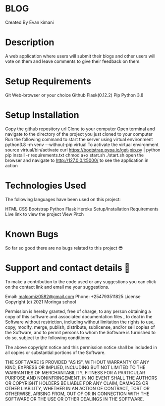 # BLOG
Created By Evan kimani
# Description
A web application where users will submit their blogs and other users will vote on them and leave comments to give their feedback on them.

# Setup Requirements
Git
Web-browser or your choice
Github
Flask(0.12.2)
Pip
Python 3.8
# Setup Installation
Copy the github repository url
Clone to your computer
Open terminal and navigate to the directory of the project you just cloned to your computer
Run the following command to start the server using virtual environment
python3.8 -m venv --without-pip virtual
To activate the virtual environment
source virtual/bin/activate
curl https://bootstrap.pypa.io/get-pip.py | python
pip install -r requirements.txt
chmod a+x start.sh 
./start.sh
open the browser and navigate to http://127.0.0.1:5000/ to see the application in action
# Technologies Used
The following languages have been used on this project:

HTML
CSS
Bootstrap
Python
Flask
Heroku
Setup/Installation Requirements
Live link to view the project View Pitch
# Known Bugs
So far so good there are no bugs related to this project 😎

# Support and contact details 🙂
To make a contribution to the code used or any suggestions you can click on the contact link and email me your suggestions.

Email: malcomiz0582@gmail.com
Phone: +254793511825
License
Copyright (c) 2021 Moringa school

Permission is hereby granted, free of charge, to any person obtaining a copy of this software and associated documentation files , to deal in the Software without restriction, including without limitation the rights to use, copy, modify, merge, publish, distribute, sublicense, and/or sell copies of the Software, and to permit persons to whom the Software is furnished to do so, subject to the following conditions:

The above copyright notice and this permission notice shall be included in all copies or substantial portions of the Software.

THE SOFTWARE IS PROVIDED "AS IS", WITHOUT WARRANTY OF ANY KIND, EXPRESS OR IMPLIED, INCLUDING BUT NOT LIMITED TO THE WARRANTIES OF MERCHANTABILITY, FITNESS FOR A PARTICULAR PURPOSE AND NONINFRINGEMENT. IN NO EVENT SHALL THE AUTHORS OR COPYRIGHT HOLDERS BE LIABLE FOR ANY CLAIM, DAMAGES OR OTHER LIABILITY, WHETHER IN AN ACTION OF CONTRACT, TORT OR OTHERWISE, ARISING FROM, OUT OF OR IN CONNECTION WITH THE SOFTWARE OR THE USE OR OTHER DEALINGS IN THE SOFTWARE.